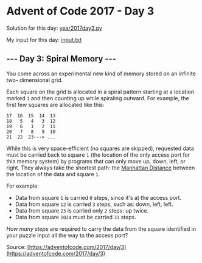 # Advent of Code 2017 - Day 3

Solution for this day: [year2017day3.py](year2017/day3/year2017day3.py)

My input for this day: [input.txt](year2017/day3/input.txt)

## \--- Day 3: Spiral Memory ---

You come across an experimental new kind of memory stored on an infinite two-
dimensional grid.

Each square on the grid is allocated in a spiral pattern starting at a
location marked `1` and then counting up while spiraling outward. For example,
the first few squares are allocated like this:

    
    
    17  16  15  14  13
    18   5   4   3  12
    19   6   1   2  11
    20   7   8   9  10
    21  22  23---> ...
    

While this is very space-efficient (no squares are skipped), requested data
must be carried back to square `1` (the location of the only access port for
this memory system) by programs that can only move up, down, left, or right.
They always take the shortest path: the [Manhattan
Distance](https://en.wikipedia.org/wiki/Taxicab_geometry) between the location
of the data and square `1`.

For example:

  * Data from square `1` is carried `0` steps, since it's at the access port.
  * Data from square `12` is carried `3` steps, such as: down, left, left.
  * Data from square `23` is carried only `2` steps: up twice.
  * Data from square `1024` must be carried `31` steps.

_How many steps_ are required to carry the data from the square identified in
your puzzle input all the way to the access port?



Source: [https://adventofcode.com/2017/day/3](https://adventofcode.com/2017/day/3)
